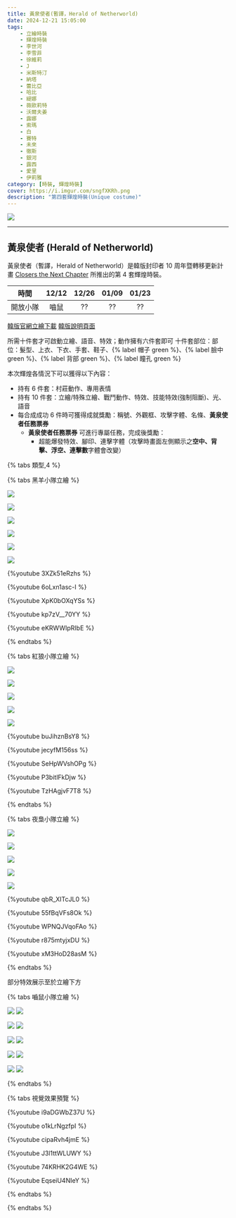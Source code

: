 ```yaml
---
title: 黃泉使者(暫譯，Herald of Netherworld)
date: 2024-12-21 15:05:00
tags: 
    - 立繪時裝
    - 輝煌時裝
    - 李世河
    - 李雪菲
    - 徐維莉
    - J
    - 米斯特汀
    - 納塔
    - 蕾比亞
    - 哈比
    - 緹娜
    - 薇歐莉特
    - 沃爾夫姜
    - 露娜
    - 索瑪
    - 白
    - 賽特
    - 未來
    - 徹斯
    - 銀河
    - 露西
    - 愛里
    - 伊莉雅
category: [時裝, 輝煌時裝]
cover: https://i.imgur.com/sngfXKRh.png
description: "第四套輝煌時裝(Unique costume)"
---
```


[![](https://i.imgur.com/sngfXKRh.png)](https://i.imgur.com/sngfXKR.png)

---
## 黃泉使者 (Herald of Netherworld)
黃泉使者（暫譯，Herald of Netherworld）是韓版封印者 10 周年暨轉移更新計畫 [Closers the Next Chapter](https://www.youtube.com/watch?v=-3jjruWM7LU) 所推出的第 4 套輝煌時裝。


|時間|12/12|12/26|01/09|01/23|
|:-:|:-:|:-:|:-:|:-:|
|開放小隊|嚙鼠|??|??|??|

[韓版官網立繪下載](https://landing.naddic.co.kr/template/cls/event/Costume_HeraldOfNetherworld.zip)
[韓版說明頁面](https://www.naddic.co.kr/ko/game/cls/gmNote/detail?contentNo=142)

所需十件套才可啟動立繪、語音、特效；動作擁有六件套即可
十件套部位：部位：髮型、上衣、下衣、手套、鞋子、{% label 帽子 green %}、{% label 臉中 green %}、{% label 背部 green %}、{% label 瞳孔 green %}

本次輝煌各情況下可以獲得以下內容：
- 持有 6 件套：村莊動作、專用表情
- 持有 10 件套：立繪/特殊立繪、戰鬥動作、特效、技能特效(強制阻斷)、光、語音
- 每合成成功 6 件時可獲得成就獎勵：稱號、外觀框、攻擊字體、名條、**黃泉使者任務票券**
  - **黃泉使者任務票券** 可進行專屬任務，完成後獎勵：
    - 超能爆發特效、腳印、連擊字體（攻擊時畫面左側顯示之**空中、背擊、浮空、連擊數**字體會改變）

{% tabs 類型,4 %}
<!-- tab 黑羊小隊(未開放)-->
{% tabs 黑羊小隊立繪 %}
<!-- tab 李世河(Seha)-->
[![](https://i.imgur.com/fHlwcZGh.png)](https://i.imgur.com/fHlwcZG.png)
<!-- endtab -->
<!-- tab 李雪菲(Seulbi)-->
[![](https://i.imgur.com/7kp11MUh.png)](https://i.imgur.com/7kp11MU.png)
<!-- endtab -->
<!-- tab 徐維莉(Yuri)-->
[![](https://i.imgur.com/pqNNn4Eh.png)](https://i.imgur.com/pqNNn4E.png)
<!-- endtab -->
<!-- tab J-->
[![](https://i.imgur.com/XIvo2Feh.png)](https://i.imgur.com/XIvo2Fe.png)
<!-- endtab -->
<!-- tab 米斯特汀(Tein)-->
[![](https://i.imgur.com/mH5tteYh.png)](https://i.imgur.com/mH5tteY.png)
<!-- endtab -->
<!-- tab 伊莉雅(Ria)-->
[![](https://i.imgur.com/rDf6spdh.png)](https://i.imgur.com/rDf6spd.png)
<!-- endtab -->
<!-- tab 表情動作-->
{%youtube 3XZk51eRzhs %}
<!-- endtab -->
<!-- tab 城鎮動作-->
{%youtube 6oLxn1asc-I %}
<!-- endtab -->
<!-- tab 立繪效果-->
{%youtube XpK0bOXqYSs %}
<!-- endtab -->
<!-- tab 結算動作-->
{%youtube kp7zV__70YY %}
<!-- endtab -->
<!-- tab 過場動作-->
{%youtube eKRWWIpRIbE %}
<!-- endtab -->
{% endtabs %}
<!-- endtab -->

<!-- tab 紅狼小隊(未開放)-->
{% tabs 紅狼小隊立繪 %}
<!-- tab 納塔(Nata)-->
[![](https://i.imgur.com/ObLCAZXh.png)](https://i.imgur.com/ObLCAZX.png)
<!-- endtab -->
<!-- tab 蕾比雅(Levia)-->
[![](https://i.imgur.com/Q9sgJ0fh.png)](https://i.imgur.com/Q9sgJ0f.png)
<!-- endtab -->
<!-- tab 哈比(Harpy)-->
[![](https://i.imgur.com/UzOrR4wh.png)](https://i.imgur.com/UzOrR4w.png)
<!-- endtab -->
<!-- tab 緹娜(Tina)-->
[![](https://i.imgur.com/xBqg2V8h.png)](https://i.imgur.com/xBqg2V8.png)
<!-- endtab -->
<!-- tab 薇歐莉特(Violet)-->
[![](https://i.imgur.com/2yy8b4qh.png)](https://i.imgur.com/2yy8b4q.png)
<!-- endtab -->
<!-- tab 表情動作-->
{%youtube buJihznBsY8 %}
<!-- endtab -->
<!-- tab 城鎮動作-->
{%youtube jecyfM156ss %}
<!-- endtab -->
<!-- tab 立繪效果-->
{%youtube SeHpWVshOPg %}
<!-- endtab -->
<!-- tab 結算動作-->
{%youtube P3bitlFkDjw %}
<!-- endtab -->
<!-- tab 過場動作-->
{%youtube TzHAgjvF7T8 %}
<!-- endtab -->
{% endtabs %}
<!-- endtab -->

<!-- tab 夜梟小隊(未開放)-->
{% tabs 夜梟小隊立繪 %}
<!-- tab 沃爾夫姜(Wolfgang)-->
[![](https://i.imgur.com/CrUn7LUh.jpg)](https://i.imgur.com/CrUn7LU.jpg)
<!-- endtab -->
<!-- tab 露娜(Luna)-->
[![](https://i.imgur.com/hahmRRuh.jpg)](https://i.imgur.com/hahmRRu.jpg)
<!-- endtab -->
<!-- tab 索瑪(Soma)-->
[![](https://i.imgur.com/FnCPWLeh.jpg)](https://i.imgur.com/FnCPWLe.jpg)
<!-- endtab -->
<!-- tab 白(Bai)-->
[![](https://i.imgur.com/VpnGcC4h.jpg)](https://i.imgur.com/VpnGcC4.jpg)
<!-- endtab -->
<!-- tab 賽特(Seth)-->
[![](https://i.imgur.com/UONcqvPh.jpg)](https://i.imgur.com/UONcqvP.jpg)
<!-- endtab -->
<!-- tab 表情動作-->
{%youtube qbR_XITcJL0 %}
<!-- endtab -->
<!-- tab 城鎮動作-->
{%youtube 55fBqVFs8Ok %}
<!-- endtab -->
<!-- tab 立繪效果-->
{%youtube WPNQJVqoFAo %}
<!-- endtab -->
<!-- tab 結算動作-->
{%youtube r875mtyjxDU %}
<!-- endtab -->
<!-- tab 過場動作-->
{%youtube xM3HoD28asM %}
<!-- endtab -->
{% endtabs %}
<!-- endtab -->

<!-- tab 嚙鼠小隊-->

部分特效展示至於立繪下方

{% tabs 嚙鼠小隊立繪 %}
<!-- tab 未來(Mirae)-->
[![](https://i.imgur.com/uNxUEi9h.jpeg)](https://i.imgur.com/uNxUEi9.jpeg)
[![](https://i.imgur.com/HYxG1lgh.jpeg)](https://i.imgur.com/HYxG1lg.jpeg)
<!-- endtab -->
<!-- tab 徹斯(Chulsoo)-->
[![](https://i.imgur.com/9iDwQFbh.jpeg)](https://i.imgur.com/9iDwQFb.jpeg)
[![](https://i.imgur.com/lP02IXDh.jpeg)](https://i.imgur.com/lP02IXD.jpeg)
<!-- endtab -->
<!-- tab 銀河(Eunha)-->
[![](https://i.imgur.com/2iXC70Oh.jpeg)](https://i.imgur.com/2iXC70O.jpeg)
[![](https://i.imgur.com/YT7C0C9h.jpeg)](https://i.imgur.com/YT7C0C9.jpeg)
<!-- endtab -->
<!-- tab 露西(Lucy)-->
[![](https://i.imgur.com/3iQJbGCh.jpeg)](https://i.imgur.com/3iQJbGC.jpeg)
[![](https://i.imgur.com/3q4bsvkh.jpeg)](https://i.imgur.com/3q4bsvk.jpeg)
<!-- endtab -->
<!-- tab 愛里(Aeri)-->
[![](https://i.imgur.com/Op7jT5Zh.jpeg)](https://i.imgur.com/Op7jT5Z.jpeg)
[![](https://i.imgur.com/rZs6WpNh.jpeg)](https://i.imgur.com/rZs6WpN.jpeg)
<!-- endtab -->
{% endtabs %}

{% tabs 視覺效果預覽 %}
<!-- tab 表情動作-->
{%youtube i9aDGWbZ37U %}
<!-- endtab -->
<!-- tab 城鎮動作-->
{%youtube o1kLrNgzfpI %}
<!-- endtab -->
<!-- tab 立繪效果-->
{%youtube cipaRvh4jmE %}
<!-- endtab -->
<!-- tab 入場動作-->
{%youtube J3l1ttWLUWY %}
<!-- endtab -->
<!-- tab 專屬任務獎勵-->
{%youtube 74KRHK2G4WE %}
<!-- endtab -->
<!-- tab 其他視覺效果-->
{%youtube EqseiU4NIeY %}
<!-- endtab -->
{% endtabs %}
<!-- endtab -->
<!-- endtab -->
{% endtabs %}